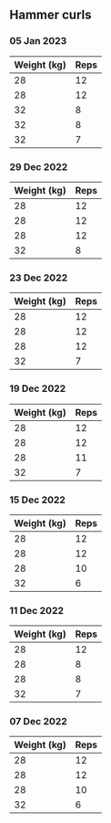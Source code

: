 ## Hammer curls

### 05 Jan 2023

| Weight (kg) | Reps |
| ----------- | ---- |
| 28 | 12 |
| 28 | 12 |
| 32 | 8 |
| 32 | 8 |
| 32 | 7 |

### 29 Dec 2022

| Weight (kg) | Reps |
| ----------- | ---- |
| 28 | 12 |
| 28 | 12 |
| 28 | 12 |
| 32 | 8 |

### 23 Dec 2022

| Weight (kg) | Reps |
| ----------- | ---- |
| 28 | 12 |
| 28 | 12 |
| 28 | 12 |
| 32 | 7 |

### 19 Dec 2022

| Weight (kg) | Reps |
| ----------- | ---- |
| 28 | 12 |
| 28 | 12 |
| 28 | 11 |
| 32 | 7 |

### 15 Dec 2022

| Weight (kg) | Reps |
| ----------- | ---- |
| 28 | 12 |
| 28 | 12 |
| 28 | 10 |
| 32 | 6 |

### 11 Dec 2022

| Weight (kg) | Reps |
| ----------- | ---- |
| 28 | 12 |
| 28 | 8 |
| 28 | 8 |
| 32 | 7 |

### 07 Dec 2022

| Weight (kg) | Reps |
| ----------- | ---- |
| 28 | 12 |
| 28 | 12 |
| 28 | 10 |
| 32 | 6 |